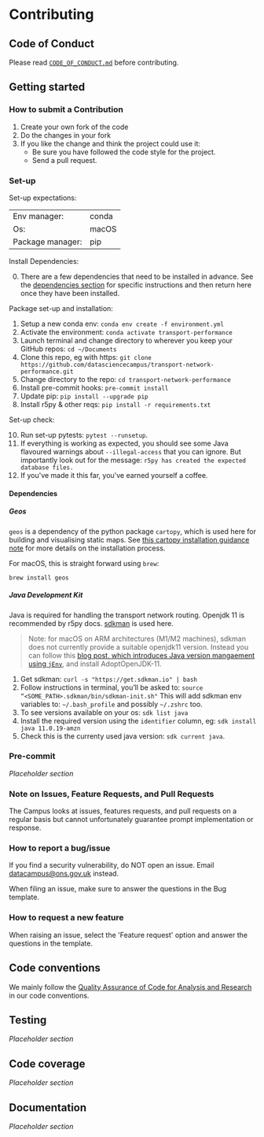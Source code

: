 # Contributing

## Code of Conduct

Please read [`CODE_OF_CONDUCT.md`](CODE_OF_CONDUCT.md) before contributing.

## Getting started

### How to submit a Contribution

1. Create your own fork of the code
2. Do the changes in your fork
3. If you like the change and think the project could use it:
    * Be sure you have followed the code style for the project.
    * Send a pull request.

### Set-up

Set-up expectations:

|  | |
| --- | --- |
| Env manager: | conda |
| Os: | macOS |
| Package manager: | pip |

Install Dependencies:

0. There are a few dependencies that need to be installed in advance. See the [dependencies section](#markdown-header-dependencies) for specific instructions and then return here once they have been installed.

Package set-up and installation:

1. Setup a new conda env: `conda env create -f environment.yml`
2. Activate the environment: `conda activate transport-performance`
3. Launch terminal and change directory to wherever you keep your GitHub repos: `cd ~/Documents`
4. Clone this repo, eg with https: `git clone https://github.com/datasciencecampus/transport-network-performance.git`
5. Change directory to the repo: `cd transport-network-performance`
6. Install pre-commit hooks: `pre-commit install`
7. Update pip: `pip install --upgrade pip`
8. Install r5py & other reqs: `pip install -r requirements.txt`

Set-up check:

10. Run set-up pytests: `pytest --runsetup`.
11. If everything is working as expected, you should see some Java flavoured warnings about `--illegal-access` that you can ignore. But importantly look out for the message: `r5py has created the expected database files.`
12. If you've made it this far, you've earned yourself a coffee.

#### Dependencies

##### Geos

`geos` is a dependency of the python package `cartopy`, which is used here for building and visualising static maps. See [this cartopy installation guidance note](https://github.com/SciTools/cartopy/blob/main/INSTALL) for more details on the installation process.

For macOS, this is straight forward using `brew`:

```console
brew install geos
```

##### Java Development Kit
Java is required for handling the transport network routing. Openjdk 11 is recommended by r5py docs. [sdkman](https://sdkman.io/) is used here.

> Note: for macOS on ARM architectures (M1/M2 machines), sdkman does not currently provide a suitable openjdk11 version. Instead you can follow this [blog post, which introduces Java version mangaement using `jEnv`](https://blog.bigoodyssey.com/how-to-manage-multiple-java-version-in-macos-e5421345f6d0), and install AdoptOpenJDK-11.

1. Get sdkman: `curl -s "https://get.sdkman.io" | bash`
2. Follow instructions in terminal, you’ll be asked to: `source “<SOME_PATH>.sdkman/bin/sdkman-init.sh"`
This will add sdkman env variables to: `~/.bash_profile` and possibly `~/.zshrc` too.
3. To see versions available on your os: `sdk list java`
4. Install the required version using the `identifier` column, eg: `sdk install java 11.0.19-amzn`
5. Check this is the currenty used java version: `sdk current java`.

### Pre-commit

*Placeholder section*

### Note on Issues, Feature Requests, and Pull Requests

The Campus looks at issues, features requests, and pull requests on a regular basis but cannot unfortunately guarantee prompt implementation or response.

### How to report a bug/issue

If you find a security vulnerability, do NOT open an issue. Email datacampus@ons.gov.uk instead.

When filing an issue, make sure to answer the questions in the Bug template.

### How to request a new feature

When raising an issue, select the 'Feature request' option and answer the questions in the template.

## Code conventions

We mainly follow the [Quality Assurance of Code for Analysis and Research](https://best-practice-and-impact.github.io/qa-of-code-guidance/intro.html) in our code conventions.

## Testing

*Placeholder section*

## Code coverage

*Placeholder section*

## Documentation

*Placeholder section*
